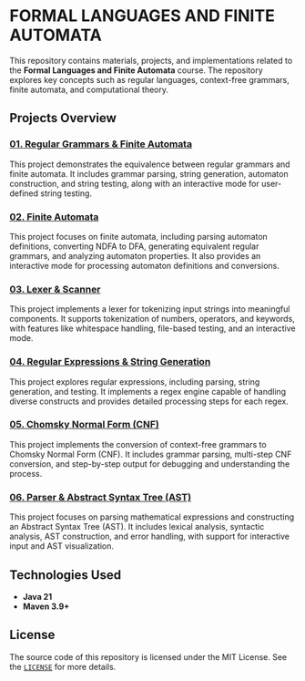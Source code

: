 # **FORMAL LANGUAGES AND FINITE AUTOMATA**

This repository contains materials, projects, and implementations related to the **Formal Languages and Finite Automata** course. The repository explores key concepts such as regular languages, context-free grammars, finite automata, and computational theory.

## **Projects Overview**

### **[01. Regular Grammars & Finite Automata](projects/01-regular-grammars)**

This project demonstrates the equivalence between regular grammars and finite automata. It includes grammar parsing, string generation, automaton construction, and string testing, along with an interactive mode for user-defined string testing.

### **[02. Finite Automata](projects/02-finite-automata)**

This project focuses on finite automata, including parsing automaton definitions, converting NDFA to DFA, generating equivalent regular grammars, and analyzing automaton properties. It also provides an interactive mode for processing automaton definitions and conversions.

### **[03. Lexer & Scanner](projects/03-lexer-scanner)**

This project implements a lexer for tokenizing input strings into meaningful components. It supports tokenization of numbers, operators, and keywords, with features like whitespace handling, file-based testing, and an interactive mode.

### **[04. Regular Expressions & String Generation](projects/04-regular-expressions)**

This project explores regular expressions, including parsing, string generation, and testing. It implements a regex engine capable of handling diverse constructs and provides detailed processing steps for each regex.

### **[05. Chomsky Normal Form (CNF)](projects/05-chomsky-normal-form)**

This project implements the conversion of context-free grammars to Chomsky Normal Form (CNF). It includes grammar parsing, multi-step CNF conversion, and step-by-step output for debugging and understanding the process.

### **[06. Parser & Abstract Syntax Tree (AST)](projects/06-parser-ast)**

This project focuses on parsing mathematical expressions and constructing an Abstract Syntax Tree (AST). It includes lexical analysis, syntactic analysis, AST construction, and error handling, with support for interactive input and AST visualization.

## **Technologies Used**

- **Java 21**
- **Maven 3.9+**

## **License**

The source code of this repository is licensed under the MIT License. See the [`LICENSE`](LICENSE) for more details.
